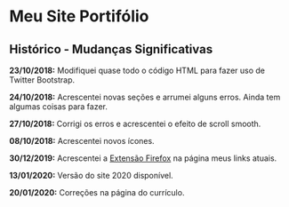 # Meu Site Portifólio

## Histórico - Mudanças Significativas

**23/10/2018:** Modifiquei quase todo o código HTML para fazer uso de Twitter Bootstrap.

**24/10/2018:** Acrescentei novas seções e arrumei alguns erros. Ainda tem algumas coisas para fazer.

**27/10/2018:** Corrigi os erros e acrescentei o efeito de scroll smooth.

**08/10/2018:** Acrescentei novos ícones.

**30/12/2019:** Acrescentei a [Extensão Firefox](https://addons.mozilla.org/pt-BR/firefox/addon/camel-letter-app/) na página meus links atuais.

**13/01/2020:** Versão do site 2020 disponível.

**20/01/2020:** Correções na página do currículo.